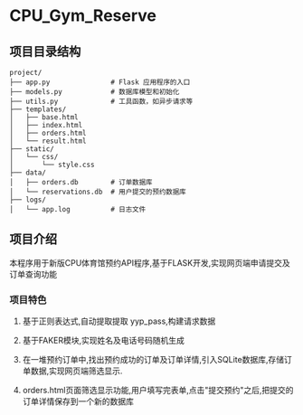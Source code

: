 # CPU_Gym_Reserve

## 项目目录结构
```
project/
├── app.py               # Flask 应用程序的入口
├── models.py            # 数据库模型和初始化
├── utils.py             # 工具函数，如异步请求等
├── templates/
│   ├── base.html
│   ├── index.html
│   ├── orders.html
│   └── result.html
├── static/
│   └── css/
│       └── style.css
├── data/
│   ├── orders.db        # 订单数据库
│   └── reservations.db  # 用户提交的预约数据库
├── logs/
│   └── app.log          # 日志文件
```

## 项目介绍

本程序用于新版CPU体育馆预约API程序,基于FLASK开发,实现网页端申请提交及订单查询功能

### 项目特色

1. 基于正则表达式,自动提取提取 yyp_pass,构建请求数据

2. 基于FAKER模块,实现姓名及电话号码随机生成

3. 在一堆预约订单中,找出预约成功的订单及订单详情,引入SQLite数据库,存储订单数据,实现网页端筛选显示.

4. orders.html页面筛选显示功能,用户填写完表单,点击"提交预约"之后,把提交的订单详情保存到一个新的数据库

   

